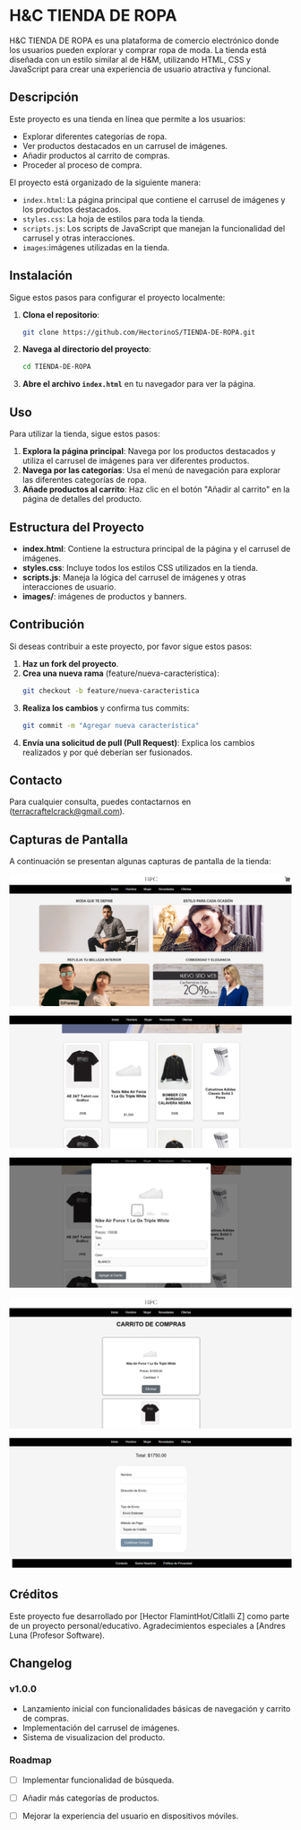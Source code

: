 # H&C TIENDA DE ROPA

H&C TIENDA DE ROPA es una plataforma de comercio electrónico donde los usuarios pueden explorar y comprar ropa de moda. La tienda está diseñada con un estilo similar al de H&M, utilizando HTML, CSS y JavaScript para crear una experiencia de usuario atractiva y funcional.

## Descripción

Este proyecto es una tienda en línea que permite a los usuarios:

- Explorar diferentes categorías de ropa.
- Ver productos destacados en un carrusel de imágenes.
- Añadir productos al carrito de compras.
- Proceder al proceso de compra.

El proyecto está organizado de la siguiente manera:

- `index.html`: La página principal que contiene el carrusel de imágenes y los productos destacados.
- `styles.css`: La hoja de estilos para toda la tienda.
- `scripts.js`: Los scripts de JavaScript que manejan la funcionalidad del carrusel y otras interacciones.
- `images`:imágenes utilizadas en la tienda.

## Instalación

Sigue estos pasos para configurar el proyecto localmente:

1. **Clona el repositorio**:
    ```sh
    git clone https://github.com/HectorinoS/TIENDA-DE-ROPA.git
    ```

2. **Navega al directorio del proyecto**:
    ```sh
    cd TIENDA-DE-ROPA
    ```

3. **Abre el archivo `index.html`** en tu navegador para ver la página.

## Uso

Para utilizar la tienda, sigue estos pasos:

1. **Explora la página principal**: Navega por los productos destacados y utiliza el carrusel de imágenes para ver diferentes productos.
2. **Navega por las categorías**: Usa el menú de navegación para explorar las diferentes categorías de ropa.
3. **Añade productos al carrito**: Haz clic en el botón "Añadir al carrito" en la página de detalles del producto.

## Estructura del Proyecto

- **index.html**: Contiene la estructura principal de la página y el carrusel de imágenes.
- **styles.css**: Incluye todos los estilos CSS utilizados en la tienda.
- **scripts.js**: Maneja la lógica del carrusel de imágenes y otras interacciones de usuario.
- **images/**: imágenes de productos y banners.

## Contribución

Si deseas contribuir a este proyecto, por favor sigue estos pasos:

1. **Haz un fork del proyecto**.
2. **Crea una nueva rama** (feature/nueva-caracteristica):
    ```sh
    git checkout -b feature/nueva-caracteristica
    ```
3. **Realiza los cambios** y confirma tus commits:
    ```sh
    git commit -m "Agregar nueva característica"
    ```
4. **Envía una solicitud de pull (Pull Request)**: Explica los cambios realizados y por qué deberían ser fusionados.


## Contacto

Para cualquier consulta, puedes contactarnos en (terracraftelcrack@gmail.com).

## Capturas de Pantalla

A continuación se presentan algunas capturas de pantalla de la tienda:

![Captura de Pantalla 1](CAPTURA1.png)

![Captura de Pantalla 1](CAPTURA2.png)

![Captura de Pantalla 1](CAPTURA3.png)

![Captura de Pantalla 1](CAPTURA4.png)

![Captura de Pantalla 1](CAPTURA5.png)
## Créditos

Este proyecto fue desarrollado por [Hector FlamintHot/Citlalli Z] como parte de un proyecto personal/educativo. Agradecimientos especiales a [Andres Luna (Profesor Software).

## Changelog

### v1.0.0

- Lanzamiento inicial con funcionalidades básicas de navegación y carrito de compras.
- Implementación del carrusel de imágenes.
- Sistema de visualizacion del producto.

### Roadmap

- [ ] Implementar funcionalidad de búsqueda.
- [ ] Añadir más categorías de productos.
- [ ] Mejorar la experiencia del usuario en dispositivos móviles.



